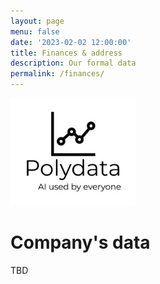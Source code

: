 ```yaml
---
layout: page
menu: false
date: '2023-02-02 12:00:00'
title: Finances & address
description: Our formal data
permalink: /finances/
---
```


<img class="img-rounded" src="/assets/img/uploads/polydata-logo.png" alt="Polydata logo" width="200">

# Company's data

TBD
